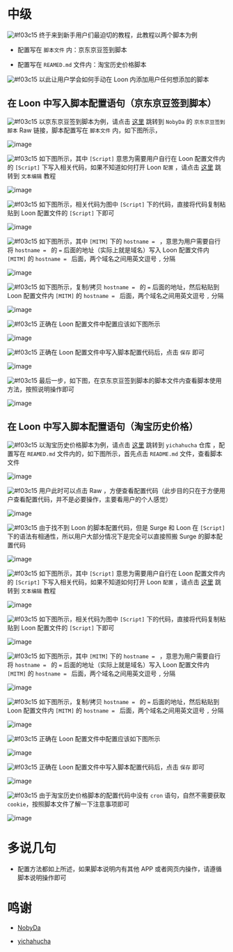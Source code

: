 # 中级

![#f03c15](https://placehold.it/15/f03c15/000000?text=+) 终于来到新手用户们最迫切的教程，此教程以两个脚本为例

- 配置写在 `脚本文件` 内：京东京豆签到脚本

- 配置写在 `REAMED.md` 文件内：淘宝历史价格脚本

![#f03c15](https://placehold.it/15/f03c15/000000?text=+) 以此让用户学会如何手动在 Loon 内添加用户任何想添加的脚本

## 在 Loon 中写入脚本配置语句（京东京豆签到脚本）

![#f03c15](https://placehold.it/15/f03c15/000000?text=+) 以京东京豆签到脚本为例，请点击 [这里](https://raw.githubusercontent.com/NobyDa/Script/master/JD-DailyBonus/JD_DailyBonus.js) 跳转到 `NobyDa` 的 `京东京豆签到脚本` Raw 链接，脚本配置写在 `脚本文件` 内，如下图所示，

![image](https://raw.githubusercontent.com/chiupam/tutorial-image/master/Loon/Plus/JaveScript_2_1.jpg)

![#f03c15](https://placehold.it/15/f03c15/000000?text=+) 如下图所示，其中 `[Script]` 意思为需要用户自行在 Loon 配置文件内的 `[Script]` 下写入相关代码，如果不知道如何打开 Loon `配置` ，请点击 [这里](https://github.com/chiupam/tutorial/blob/master/Loon/Plus/Configuration.md) 跳转到 `文本编辑` 教程

![image](https://raw.githubusercontent.com/chiupam/tutorial-image/master/Loon/Plus/JaveScript_2_2.jpg)

![#f03c15](https://placehold.it/15/f03c15/000000?text=+) 如下图所示，相关代码为图中 `[Script]` 下的代码，直接将代码复制粘贴到 Loon 配置文件的 `[Script]` 下即可

![image](https://raw.githubusercontent.com/chiupam/tutorial-image/master/Loon/Plus/JaveScript_2_3.jpg)

![#f03c15](https://placehold.it/15/f03c15/000000?text=+) 如下图所示，其中 `[MITM]` 下的 `hostname = ` ，意思为用户需要自行将 `hostname = ` 的 `=` 后面的地址（实际上就是域名）写入 Loon 配置文件内 `[MITM]` 的 `hostname = ` 后面，两个域名之间用英文逗号 `,` 分隔

![image](https://raw.githubusercontent.com/chiupam/tutorial-image/master/Loon/Plus/JaveScript_2_4.jpg)

![#f03c15](https://placehold.it/15/f03c15/000000?text=+) 如下图所示，复制/拷贝 `hostname = ` 的 `=` 后面的地址，然后粘贴到 Loon 配置文件内 `[MITM]` 的 `hostname = ` 后面，两个域名之间用英文逗号 `,` 分隔

![image](https://raw.githubusercontent.com/chiupam/tutorial-image/master/Loon/Plus/JaveScript_2_5.jpg)

![#f03c15](https://placehold.it/15/f03c15/000000?text=+) 正确在 Loon 配置文件中配置应该如下图所示

![image](https://raw.githubusercontent.com/chiupam/tutorial-image/master/Loon/Plus/JaveScript_2_6.jpg)

![#f03c15](https://placehold.it/15/f03c15/000000?text=+) 正确在 Loon 配置文件中写入脚本配置代码后，点击 `保存` 即可

![image](https://raw.githubusercontent.com/chiupam/tutorial-image/master/Loon/Plus/JaveScript_2_8.jpg)

![#f03c15](https://placehold.it/15/f03c15/000000?text=+) 最后一步，如下图，在京东京豆签到脚本的脚本文件内查看脚本使用方法，按照说明操作即可

![image](https://raw.githubusercontent.com/chiupam/tutorial-image/master/Loon/Plus/JaveScript_2_7.jpg)

## 在 Loon 中写入脚本配置语句（淘宝历史价格）

![#f03c15](https://placehold.it/15/f03c15/000000?text=+) 以淘宝历史价格脚本为例，请点击 [这里](https://github.com/yichahucha/surge) 跳转到 `yichahucha` 仓库
，配置写在 `REAMED.md` 文件内的，如下图所示，首先点击 `README.md` 文件，查看脚本文件

![image](https://raw.githubusercontent.com/chiupam/tutorial-image/master/Loon/Plus/JaveScript_2_2_1.jpg)

![#f03c15](https://placehold.it/15/f03c15/000000?text=+) 用户此时可以点击 Raw ，方便查看配置代码（此步目的只在于方便用户查看配置代码，并不是必要操作，主要看用户的个人感觉）

![image](https://raw.githubusercontent.com/chiupam/tutorial-image/master/Loon/Plus/JaveScript_2_2_2.jpg)

![#f03c15](https://placehold.it/15/f03c15/000000?text=+) 由于找不到 Loon 的脚本配置代码，但是 Surge 和 Loon 在 `[Script]` 下的语法有相通性，所以用户大部分情况下是完全可以直接照搬 Surge 的脚本配置代码

![image](https://raw.githubusercontent.com/chiupam/tutorial-image/master/Loon/Plus/JaveScript_2_2_3.jpg)

![#f03c15](https://placehold.it/15/f03c15/000000?text=+) 如下图所示，其中 `[Script]` 意思为需要用户自行在 Loon 配置文件内的 `[Script]` 下写入相关代码，如果不知道如何打开 Loon `配置` ，请点击 [这里](https://github.com/chiupam/tutorial/blob/master/Loon/Plus/Configuration.md) 跳转到 `文本编辑` 教程

![image](https://raw.githubusercontent.com/chiupam/tutorial-image/master/Loon/Plus/JaveScript_2_2_4.jpg)

![#f03c15](https://placehold.it/15/f03c15/000000?text=+) 如下图所示，相关代码为图中 `[Script]` 下的代码，直接将代码复制粘贴到 Loon 配置文件的 `[Script]` 下即可

![image](https://raw.githubusercontent.com/chiupam/tutorial-image/master/Loon/Plus/JaveScript_2_2_5.jpg)

![#f03c15](https://placehold.it/15/f03c15/000000?text=+) 如下图所示，其中 `[MITM]` 下的 `hostname = ` ，意思为用户需要自行将 `hostname = ` 的 `=` 后面的地址（实际上就是域名）写入 Loon 配置文件内 `[MITM]` 的 `hostname = ` 后面，两个域名之间用英文逗号 `,` 分隔

![image](https://raw.githubusercontent.com/chiupam/tutorial-image/master/Loon/Plus/JaveScript_2_2_6.jpg)

![#f03c15](https://placehold.it/15/f03c15/000000?text=+) 如下图所示，复制/拷贝 `hostname = ` 的 `=` 后面的地址，然后粘贴到 Loon 配置文件内 `[MITM]` 的 `hostname = ` 后面，两个域名之间用英文逗号 `,` 分隔

![image](https://raw.githubusercontent.com/chiupam/tutorial-image/master/Loon/Plus/JaveScript_2_2_7.jpg)

![#f03c15](https://placehold.it/15/f03c15/000000?text=+) 正确在 Loon 配置文件中配置应该如下图所示

![image](https://raw.githubusercontent.com/chiupam/tutorial-image/master/Loon/Plus/JaveScript_2_2_8.jpg)

![#f03c15](https://placehold.it/15/f03c15/000000?text=+) 正确在 Loon 配置文件中写入脚本配置代码后，点击 `保存` 即可

![image](https://raw.githubusercontent.com/chiupam/tutorial-image/master/Loon/Plus/JaveScript_2_2_9.jpg)

![#f03c15](https://placehold.it/15/f03c15/000000?text=+) 由于淘宝历史价格脚本的配置代码中没有 `cron` 语句，自然不需要获取 `cookie`，按照脚本文件了解一下注意事项即可

![image](https://raw.githubusercontent.com/chiupam/tutorial-image/master/Loon/Plus/JaveScript_2_2_10.jpg)

# 多说几句

- 配置方法都如上所述，如果脚本说明内有其他 APP 或者网页内操作，请遵循脚本说明操作即可

# 鸣谢

- [NobyDa](https://github.com/NobyDa)

- [yichahucha](https://github.com/yichahucha)
